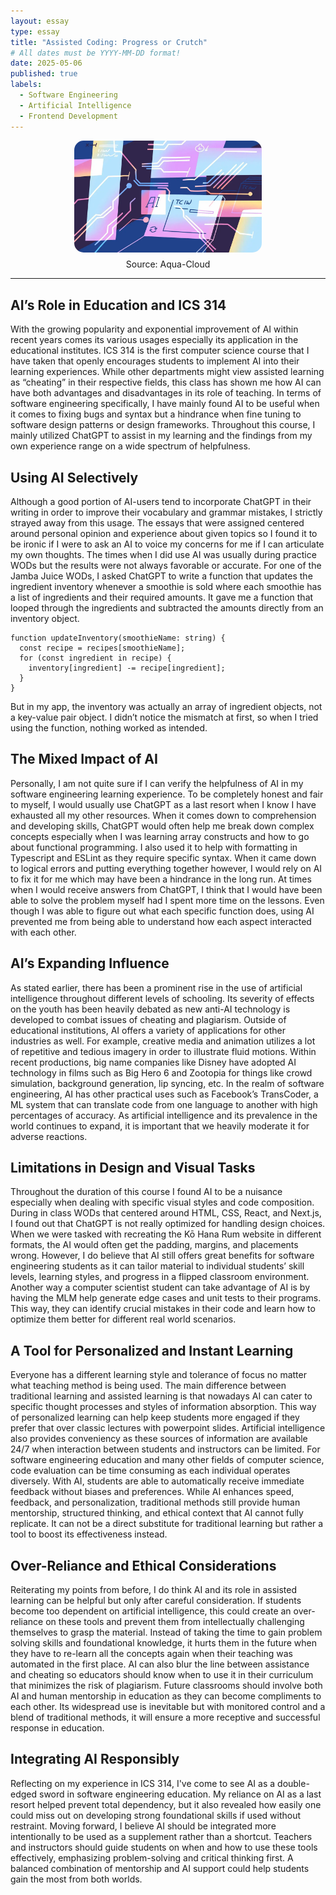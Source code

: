 ```yaml
---
layout: essay
type: essay
title: "Assisted Coding: Progress or Crutch"
# All dates must be YYYY-MM-DD format!
date: 2025-05-06
published: true
labels:
  - Software Engineering
  - Artificial Intelligence 
  - Frontend Development
---
```


<div style="text-align: center;">
  <img src="../img/ai-software-testing.webp" alt="AI Learning" style="width: 300px; border-radius: 15px; display: block; margin: 0 auto;">
  <p style="margin-top: 10px;">Source: Aqua-Cloud</p>
</div>

<hr>

## AI’s Role in Education and ICS 314
With the growing popularity and exponential improvement of AI within recent years comes its various usages especially its application in the educational institutes. ICS 314 is the first computer science course that I have taken that openly encourages students to implement AI into their learning experiences. While other departments might view assisted learning as “cheating” in their respective fields, this class has shown me how AI can have both advantages and disadvantages in its role of teaching. In terms of software engineering specifically, I have mainly found AI to be useful when it comes to fixing bugs and syntax but a hindrance when fine tuning to software design patterns or design frameworks. Throughout this course, I mainly utilized ChatGPT to assist in my learning and the findings from my own experience range on a wide spectrum of helpfulness.

## Using AI Selectively
Although a good portion of AI-users tend to incorporate ChatGPT in their writing in order to improve their vocabulary and grammar mistakes, I strictly strayed away from this usage. The essays that were assigned centered around personal opinion and experience about given topics so I found it to be ironic if I were to ask an AI to voice my concerns for me if I can articulate my own thoughts. The times when I did use AI was usually during practice WODs but the results were not always favorable or accurate. For one of the Jamba Juice WODs, I asked ChatGPT to write a function that updates the ingredient inventory whenever a smoothie is sold where each smoothie has a list of ingredients and their required amounts. It gave me a function that looped through the ingredients and subtracted the amounts directly from an inventory object. 
```
function updateInventory(smoothieName: string) {
  const recipe = recipes[smoothieName];
  for (const ingredient in recipe) {
    inventory[ingredient] -= recipe[ingredient];
  }
}
```
But in my app, the inventory was actually an array of ingredient objects, not a key-value pair object. I didn’t notice the mismatch at first, so when I tried using the function, nothing worked as intended.

## The Mixed Impact of AI
Personally, I am not quite sure if I can verify the helpfulness of AI in my software engineering learning experience. To be completely honest and fair to myself, I would usually use ChatGPT as a last resort when I know I have exhausted all my other resources. When it comes down to comprehension and developing skills, ChatGPT would often help me break down complex concepts especially when I was learning array constructs and how to go about functional programming. I also used it to help with formatting in Typescript and ESLint as they require specific syntax. When it came down to logical errors and putting everything together however, I would rely on AI to fix it for me which may have been a hindrance in the long run. At times when I would receive answers from ChatGPT, I think that I would have been able to solve the problem myself had I spent more time on the lessons. Even though I was able to figure out what each specific function does, using AI prevented me from being able to understand how each aspect interacted with each other. 

## AI’s Expanding Influence
As stated earlier, there has been a prominent rise in the use of artificial intelligence throughout different levels of schooling. Its severity of effects on the youth has been heavily debated as new anti-AI technology is developed to combat issues of cheating and plagiarism. Outside of educational institutions, AI offers a variety of applications for other industries as well. For example, creative media and animation utilizes a lot of repetitive and tedious imagery in order to illustrate fluid motions. Within recent productions, big name companies like Disney have adopted AI technology in films such as Big Hero 6 and Zootopia for things like crowd simulation, background generation, lip syncing, etc. In the realm of software engineering, AI has other practical uses such as Facebook’s TransCoder, a ML system that can translate code from one language to another with high percentages of accuracy. As artificial intelligence and its prevalence in the world continues to expand, it is important that we heavily moderate it for adverse reactions. 

## Limitations in Design and Visual Tasks
Throughout the duration of this course I found AI to be a nuisance especially when dealing with specific visual styles and code composition. During in class WODs that centered around HTML, CSS, React, and Next.js, I found out that ChatGPT is not really optimized for handling design choices. When we were tasked with recreating the Kō Hana Rum website in different formats, the AI would often get the padding, margins, and placements wrong. However, I do believe that AI still offers great benefits for software engineering students as it can tailor material to individual students’ skill levels, learning styles, and progress in a flipped classroom environment. Another way a computer scientist student can take advantage of AI is by having the MLM help generate edge cases and unit tests to their programs. This way, they can identify crucial mistakes in their code and learn how to optimize them better for different real world scenarios. 

## A Tool for Personalized and Instant Learning
Everyone has a different learning style and tolerance of focus no matter what teaching method is being used. The main difference between traditional learning and assisted learning is that nowadays AI can cater to specific thought processes and styles of information absorption. This way of personalized learning can help keep students more engaged if they prefer that over classic lectures with powerpoint slides. Artificial intelligence also provides conveniency as these sources of information are available 24/7 when interaction between students and instructors can be limited. For software engineering education and many other fields of computer science, code evaluation can be time consuming as each individual operates diversely. With AI, students are able to automatically receive immediate feedback without biases and preferences. While AI enhances speed, feedback, and personalization, traditional methods still provide human mentorship, structured thinking, and ethical context that AI cannot fully replicate. It can not be a direct substitute for traditional learning but rather a tool to boost its effectiveness instead. 

## Over-Reliance and Ethical Considerations
Reiterating my points from before, I do think AI and its role in assisted learning can be helpful but only after careful consideration. If students become too dependent on artificial intelligence, this could create an over-reliance on these tools and prevent them from intellectually challenging themselves to grasp the material. Instead of taking the time to gain problem solving skills and foundational knowledge, it hurts them in the future when they have to re-learn all the concepts again when their teaching was automated in the first place. AI can also blur the line between assistance and cheating so educators should know when to use it in their curriculum that minimizes the risk of plagiarism. Future classrooms should involve both AI and human mentorship in education as they can become compliments to each other. Its widespread use is inevitable but with monitored control and a blend of traditional methods, it will ensure a more receptive and successful response in education. 

## Integrating AI Responsibly
Reflecting on my experience in ICS 314, I've come to see AI as a double-edged sword in software engineering education. My reliance on AI as a last resort helped prevent total dependency, but it also revealed how easily one could miss out on developing strong foundational skills if used without restraint. Moving forward, I believe AI should be integrated more intentionally to be used as a supplement rather than a shortcut. Teachers and instructors should guide students on when and how to use these tools effectively, emphasizing problem-solving and critical thinking first. A balanced combination of mentorship and AI support could help students gain the most from both worlds.
